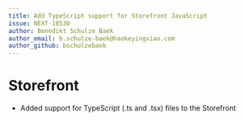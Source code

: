 ```yaml
---
title: Add TypeScript support for Storefront JavaScript
issue: NEXT-18530
author: Benedikt Schulze Baek
author_email: b.schulze-baek@haokeyingxiao.com
author_github: bschulzebaek
---
```

# Storefront
* Added support for TypeScript (.ts and .tsx) files to the Storefront
